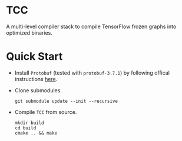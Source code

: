 # TCC
A multi-level compiler stack to compile TensorFlow frozen graphs into optimized binaries.

# Quick Start
* Install `Protobuf` (tested with `protobuf-3.7.1`) by following offical instructions [here](https://github.com/protocolbuffers/protobuf/blob/master/src/README.md).
* Clone submodules.

    ```
    git submodule update --init --recursive
    ```

* Compile `TCC` from source.

    ```
    mkdir build
    cd build
    cmake .. && make
    ```
